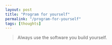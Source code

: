 ```yaml
---
layout: post
title: "Program for yourself"
permalink: "/program-for-yourself"
tags: [thoughts]
---
```


<blockquote class="posterous_short_quote">Always use the software you build yourself.</blockquote>
